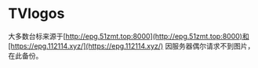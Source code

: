 # TVlogos
大多数台标来源于[http://epg.51zmt.top:8000](http://epg.51zmt.top:8000)和[https://epg.112114.xyz/](https://epg.112114.xyz/)
因服务器偶尔请求不到图片，在此备份。
